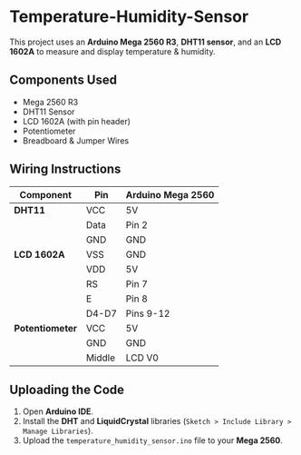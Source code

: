 # Temperature-Humidity-Sensor


This project uses an **Arduino Mega 2560 R3**, **DHT11 sensor**, and an **LCD 1602A** to measure and display temperature & humidity.

## Components Used
- Mega 2560 R3
- DHT11 Sensor
- LCD 1602A (with pin header)
- Potentiometer
- Breadboard & Jumper Wires

## Wiring Instructions
| Component | Pin | Arduino Mega 2560 |
|-----------|----|------------------|
| **DHT11** | VCC | 5V |
|  | Data | Pin 2 |
|  | GND | GND |
| **LCD 1602A** | VSS | GND |
|  | VDD | 5V |
|  | RS | Pin 7 |
|  | E | Pin 8 |
|  | D4-D7 | Pins 9-12 |
| **Potentiometer** | VCC | 5V |
|  | GND | GND |
|  | Middle | LCD V0 |

## Uploading the Code
1. Open **Arduino IDE**.
2. Install the **DHT** and **LiquidCrystal** libraries (`Sketch > Include Library > Manage Libraries`).
3. Upload the `temperature_humidity_sensor.ino` file to your **Mega 2560**.
